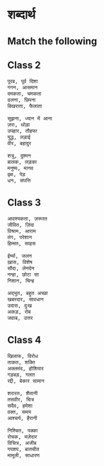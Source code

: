 
# शब्दार्थ 

## Match the following

## Class 2
```
पूरब, पूर्व दिशा 
गगन, आसमान 
दमकता, चमकता 
ढलना, छिपना 
बिखराता, फैलाता 
```

```
सूझना, ध्यान में आना 
ज़रा, थोड़ा
उपहार, तौहफा 
युद्ध, लड़ाई 
वीर, बहादुर 
```

```
शत्रु, दुश्मन 
बालक, लड़का 
मनुष्य, मानव 
वृक्ष, पेड़ 
धन, संपत्ति 
```

## Class 3

```
आवश्यकता, ज़रूरत 
जीवित, ज़िंदा 
विश्राम, आराम 
तंग, परेशान 
हिम्मत, साहस 
```

```
ईर्ष्या, जलन 
ख़ास, विशेष 
सौदा, लेनदेन 
नन्हा, छोटा सा 
निशान, चिन्ह 
```

```
अद्भुत, बहुत अच्छा 
खबरदार, सावधान 
उदास, दुःख 
अकड़, रोब 
जवाब, उत्तर
```

## Class 4

```
खिलाफ, विरोध 
ताकत, शक्ति 
अक्लमंद, होशियार 
गड़बड़, गलत 
रद्दी, बेकार सामान
```

```
शरारत, शैतानी 
तसवीर, चित्र 
सदैव, हमेशा 
वक्त, समय 
आश्चर्य, हैरानी
```

```
निश्चित, पक्का 
रोचक, मज़ेदार 
विचित्र, अजीब 
गपशप, बातचीत 
मामूली, साधारण 
```
